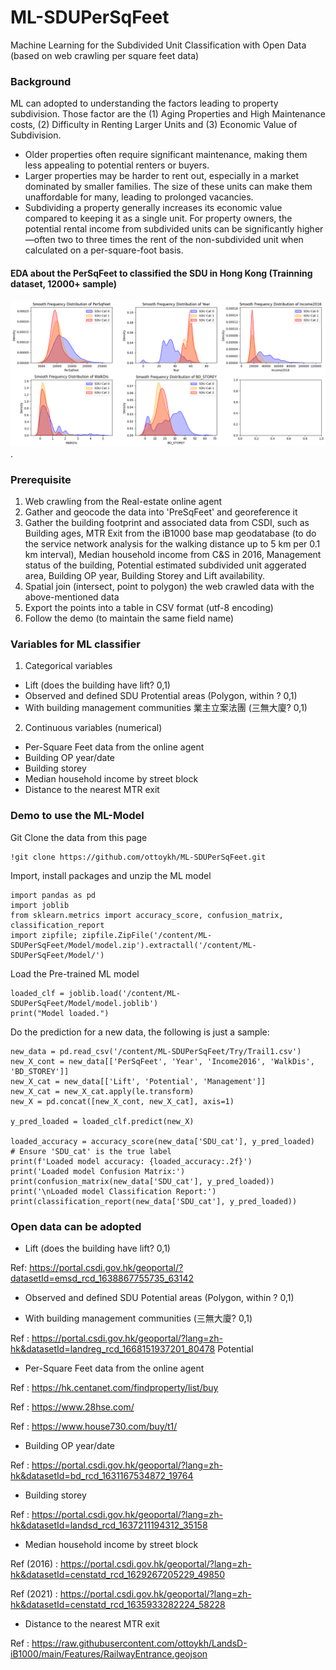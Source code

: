 # ML-SDUPerSqFeet
Machine Learning for the Subdivided Unit Classification with Open Data (based on web crawling per square feet data) 

### Background 
ML can adopted to understanding the factors leading to property subdivision. Those factor are the (1) Aging Properties and High Maintenance costs, (2) Difficulty in Renting Larger Units and (3) Economic Value of Subdivision.

* Older properties often require significant maintenance, making them less appealing to potential renters or buyers.
* Larger properties may be harder to rent out, especially in a market dominated by smaller families. The size of these units can make them unaffordable for many, leading to prolonged vacancies.
* Subdividing a property generally increases its economic value compared to keeping it as a single unit. For property owners, the potential rental income from subdivided units can be significantly higher—often two to three times the rent of the non-subdivided unit when calculated on a per-square-foot basis.

#### EDA about the PerSqFeet to classified the SDU in Hong Kong (Trainning dataset, 12000+ sample)
![Trainning data EDA](https://raw.githubusercontent.com/ottoykh/ML-SDUPerSqFeet/main/Image_Ref/Train_EDA.png "Trainning data EDA").

### Prerequisite
1. Web crawling from the Real-estate online agent 
2. Gather and geocode the data into 'PreSqFeet' and georeference it 
3. Gather the building footprint and associated data from CSDI, such as Building ages, MTR Exit from the iB1000 base map geodatabase (to do the service network analysis for the walking distance up to 5 km per 0.1 km interval), Median household income from C&S in 2016, Management status of the building, Potential estimated subdivided unit aggerated area, Building OP year, Building Storey and Lift availability. 
4. Spatial join (intersect, point to polygon) the web crawled data with the above-mentioned data
5. Export the points into a table in CSV format (utf-8 encoding)
6. Follow the demo (to maintain the same field name)

### Variables for ML classifier
1. Categorical variables
* Lift (does the building have lift? 0,1)
* Observed and defined SDU Protential areas (Polygon, within ? 0,1) 
* With building management communities 業主立案法團 (三無大廈? 0,1)

2. Continuous variables (numerical) 
* Per-Square Feet data from the online agent 
* Building OP year/date 
* Building storey 
* Median household income by street block
* Distance to the nearest MTR exit 

### Demo to use the ML-Model
Git Clone the data from this page 
```
!git clone https://github.com/ottoykh/ML-SDUPerSqFeet.git
```
Import, install packages and unzip the ML model 
```
import pandas as pd
import joblib
from sklearn.metrics import accuracy_score, confusion_matrix, classification_report
import zipfile; zipfile.ZipFile('/content/ML-SDUPerSqFeet/Model/model.zip').extractall('/content/ML-SDUPerSqFeet/Model/')
```
Load the Pre-trained ML model 
```
loaded_clf = joblib.load('/content/ML-SDUPerSqFeet/Model/model.joblib')
print("Model loaded.")
```
Do the prediction for a new data, the following is just a sample: 
```
new_data = pd.read_csv('/content/ML-SDUPerSqFeet/Try/Trail1.csv')
new_X_cont = new_data[['PerSqFeet', 'Year', 'Income2016', 'WalkDis', 'BD_STOREY']]
new_X_cat = new_data[['Lift', 'Potential', 'Management']]
new_X_cat = new_X_cat.apply(le.transform)
new_X = pd.concat([new_X_cont, new_X_cat], axis=1)

y_pred_loaded = loaded_clf.predict(new_X)

loaded_accuracy = accuracy_score(new_data['SDU_cat'], y_pred_loaded)  # Ensure 'SDU_cat' is the true label
print(f'Loaded model accuracy: {loaded_accuracy:.2f}')
print('Loaded model Confusion Matrix:')
print(confusion_matrix(new_data['SDU_cat'], y_pred_loaded))
print('\nLoaded model Classification Report:')
print(classification_report(new_data['SDU_cat'], y_pred_loaded))
```

### Open data can be adopted
* Lift (does the building have lift? 0,1)

Ref: https://portal.csdi.gov.hk/geoportal/?datasetId=emsd_rcd_1638867755735_63142 

* Observed and defined SDU Potential areas (Polygon, within ? 0,1) 

* With building management communities (三無大廈? 0,1)

Ref : https://portal.csdi.gov.hk/geoportal/?lang=zh-hk&datasetId=landreg_rcd_1668151937201_80478
Potential
* Per-Square Feet data from the online agent 

Ref : https://hk.centanet.com/findproperty/list/buy

Ref : https://www.28hse.com/

Ref : https://www.house730.com/buy/t1/ 

* Building OP year/date 

Ref : https://portal.csdi.gov.hk/geoportal/?lang=zh-hk&datasetId=bd_rcd_1631167534872_19764

* Building storey 

Ref : https://portal.csdi.gov.hk/geoportal/?lang=zh-hk&datasetId=landsd_rcd_1637211194312_35158

* Median household income by street block

Ref (2016) : https://portal.csdi.gov.hk/geoportal/?lang=zh-hk&datasetId=censtatd_rcd_1629267205229_49850

Ref (2021) : https://portal.csdi.gov.hk/geoportal/?lang=zh-hk&datasetId=censtatd_rcd_1635933282224_58228

* Distance to the nearest MTR exit 

Ref : https://raw.githubusercontent.com/ottoykh/LandsD-iB1000/main/Features/RailwayEntrance.geojson


